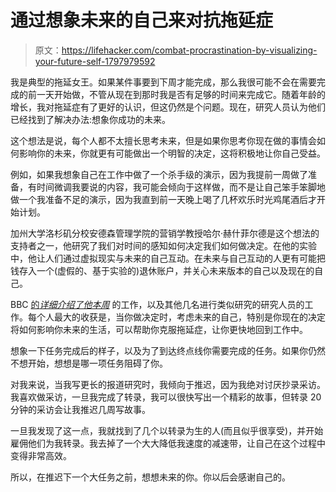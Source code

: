 # 通过想象未来的自己来对抗拖延症

> 原文：<https://lifehacker.com/combat-procrastination-by-visualizing-your-future-self-1797979592>

我是典型的拖延女王。如果某件事要到下周才能完成，那么我很可能不会在需要完成的前一天开始做，不管从现在到那时我是否有足够的时间来完成它。随着年龄的增长，我对拖延症有了更好的认识，但这仍然是个问题。现在，研究人员认为他们已经找到了解决办法:想象你成功的未来。



这个想法是说，每个人都不太擅长思考未来，但是如果你思考你现在做的事情会如何影响你的未来，你就更有可能做出一个明智的决定，这将积极地让你自己受益。

例如，如果我想象自己在工作中做了一个杀手级的演示，因为我提前一周做了准备，有时间微调我要说的内容，我可能会倾向于这样做，而不是让自己笨手笨脚地做一个我准备不足的演示，因为我直到前一天晚上喝了几杯欢乐时光鸡尾酒后才开始计划。

加州大学洛杉矶分校安德森管理学院的营销学教授哈尔·赫什菲尔德是这个想法的支持者之一，他研究了我们对时间的感知如何决定我们如何做决定。在他的实验中，他让人们通过虚拟现实与未来的自己互动。在未来与自己互动的人更有可能把钱存入一个(虚假的、基于实验的)退休账户，并关心未来版本的自己以及现在的自己。

BBC [的*详细介绍了他本周*](http://www.bbc.com/capital/story/20170728-a-novel-trick-to-beat-procrastination) 的工作，以及其他几名进行类似研究的研究人员的工作。每个人最大的收获是，当你做决定时，考虑未来的自己，特别是你现在的决定将如何影响你未来的生活，可以帮助你克服拖延症，让你更快地回到工作中。

想象一下任务完成后的样子，以及为了到达终点线你需要完成的任务。如果你仍然不想开始，想想是哪一项任务阻碍了你。

对我来说，当我写更长的报道研究时，我倾向于推迟，因为我绝对讨厌抄录采访。我喜欢做采访，一旦我完成了转录，我可以很快写出一个精彩的故事，但转录 20 分钟的采访会让我推迟几周写故事。

一旦我发现了这一点，我就找到了几个以转录为生的人(而且似乎很享受)，并开始雇佣他们为我转录。我去掉了一个大大降低我速度的减速带，让自己在这个过程中变得非常高效。

所以，在推迟下一个大任务之前，想想未来的你。你以后会感谢自己的。